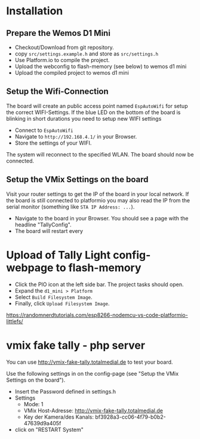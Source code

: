 # Installation

## Prepare the Wemos D1 Mini
* Checkout/Download from git repository.
* copy `src/settings.example.h` and store as `src/settings.h`
* Use Platform.io to compile the project.
* Upload the webconfig to flash-memory (see below) to wemos d1 mini
* Upload the compiled project to wemos d1 mini

## Setup the Wifi-Connection
The board will create an public access point named `EspAutoWifi` for setup the correct WIFI-Settings. If the blue LED on the bottom of the board is blinking in short durations you need to setup new WIFI settings

* Connect to `EspAutoWifi`
* Navigate to `http://192.168.4.1/` in your Browser.
* Store the settings of your WIFI.

The system will reconnect to the specified WLAN. The board should now be connected. 

## Setup the VMix Settings on the board
Visit your router settings to get the IP of the board in your local network. If the board is still connected to platformio you may also read the IP from the serial monitor (something like `STA IP Address: ...`).
* Navigate to the board in your Browser. You should see a page with the headline "TallyConfig".
* The board will restart every 


# Upload of Tally Light config-webpage to flash-memory

- Click the PIO icon at the left side bar. The project tasks should open.
- Expand the `d1_mini > Platform`
- Select `Build Filesystem Image`.
- Finally, click `Upload Filesystem Image`.

https://randomnerdtutorials.com/esp8266-nodemcu-vs-code-platformio-littlefs/


# vmix fake tally - php server
You can use http://vmix-fake-tally.totalmedial.de to test your board.

Use the following settings in on the config-page (see "Setup the VMix Settings on the board").
* Insert the Password defined in settings.h
* Settings
    * Mode: 1
    * VMix Host-Adresse: http://vmix-fake-tally.totalmedial.de
    * Key der Kamera/des Kanals: bf3928a3-cc06-4f79-b0b2-47639d9a405f
* click on "RESTART System"
